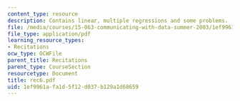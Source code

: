 ```yaml
---
content_type: resource
description: Contains linear, multiple regressions and some problems.
file: /media/courses/15-063-communicating-with-data-summer-2003/1ef9961afa1d5f12d037b129a1d68659_rec6.pdf
file_type: application/pdf
learning_resource_types:
- Recitations
ocw_type: OCWFile
parent_title: Recitations
parent_type: CourseSection
resourcetype: Document
title: rec6.pdf
uid: 1ef9961a-fa1d-5f12-d037-b129a1d68659
---
```

